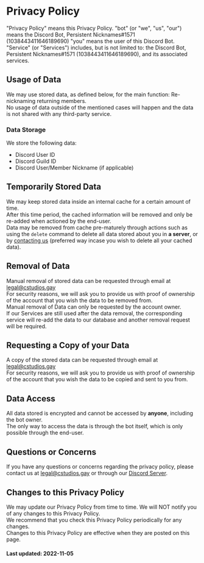 # Privacy Policy

"Privacy Policy" means this Privacy Policy.
"bot" (or "we", "us", "our") means the Discord Bot, Persistent Nicknames#1571 (1038443411646189690)
"you" means the user of this Discord Bot.
"Service" (or "Services") includes, but is not limited to: the Discord Bot, Persistent Nicknames#1571 (1038443411646189690), and its associated services.

## Usage of Data

We may use stored data, as defined below, for the main function: Re-nicknaming returning members.<br>
                No usage of data outside of the mentioned cases will happen and the data is not shared with any third-party service.

### Data Storage

We store the following data:

-   Discord User ID
-   Discord Guild ID
-   Discord User/Member Nickname (if applicable)

## Temporarily Stored Data
We may keep stored data inside an internal cache for a certain amount of time.<br>
                    After this time period, the cached information will be removed and only be re-added when actioned by the end-user.<br>
                    Data may be removed from cache pre-maturely through actions such as using the `delete` command to delete all data stored about you in **a server**, or by [contacting us](https://discord.gg/a6WRfzWTEa) (preferred way incase you wish to delete all your cached data).

## Removal of Data
Manual removal of stored data can be requested through email at <a href="mailto:legal@cstudios.gay">legal@cstudios.gay</a><br>
                    For security reasons, we will ask you to provide us with proof of ownership of the account that you wish the data to be removed from.<br>
                    Manual removal of Data can only be requested by the account owner.<br>
                    If our Services are still used after the data removal, the corresponding service will re-add the data to our database and another removal request will be required.

## Requesting a Copy of your Data
A copy of the stored data can be requested through email at <a href="mailto:legal@cstudios.gay">legal@cstudios.gay</a><br>
                    For security reasons, we will ask you to provide us with proof of ownership of the account that you wish the data to be copied and sent to you from.

## Data Access 
All data stored is encrypted and cannot be accessed by **anyone**, including the bot owner.<br>
                    The only way to access the data is through the bot itself, which is only possible through the end-user.

## Questions or Concerns
If you have any questions or concerns regarding the privacy policy, please contact us at <a href="mailto:legal@cstudios.gay">legal@cstudios.gay</a> or through our [Discord Server](https://discord.gg/a6WRfzWTEa).

## Changes to this Privacy Policy
We may update our Privacy Policy from time to time. We will NOT notify you of any changes to this Privacy Policy.<br>
                    We recommend that you check this Privacy Policy periodically for any changes.<br>
                    Changes to this Privacy Policy are effective when they are posted on this page.

#### Last updated: 2022-11-05